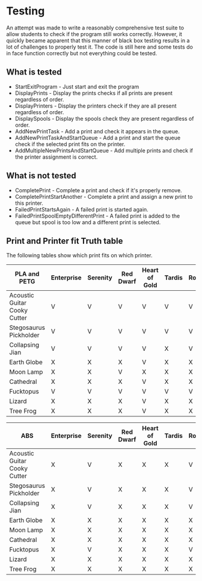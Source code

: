 # Testing

An attempt was made to write a reasonably comprehensive test suite to allow students to check if the program still
works correctly. However, it quickly became apparent that this manner of black box testing results in a lot of 
challenges to properly test it. The code is still here and some tests do in face function correctly but not everything
could be tested.

## What is tested

- StartExitProgram - Just start and exit the program
- DisplayPrints - Display the prints checks if all prints are present regardless of order.
- DisplayPrinters - Display the printers check if they are all present regardless of order.
- DisplaySpools - Display the spools check they are present regardless of order.
- AddNewPrintTask - Add a print and check it appears in the queue.
- AddNewPrintTaskAndStartQueue - Add a print and start the queue check if the selected print fits on the printer.
- AddMultipleNewPrintsAndStartQueue - Add multiple prints and check if the printer assignment is correct.

## What is not tested

- CompletePrint - Complete a print and check if it's properly remove.
- CompletePrintStartAnother - Complete a print and assign a new print to this printer.
- FailedPrintStartsAgain - A failed print is started again.
- FailedPrintSpoolEmptyDifferentPrint - A failed print is added to the queue but spool is too low and a different print is selected.

## Print and Printer fit Truth table

The following tables show which print fits on which printer.

| PLA and PETG                 | Enterprise | Serenity | Red Dwarf | Heart of Gold | Tardis | Rocinante | Bebop |
|------------------------------|------------|----------|-----------|---------------|--------|-----------|-------|
| Acoustic Guitar Cooky Cutter | V          | V        | V         | V             | V      | V         | V     |
| Stegosaurus Pickholder       | V          | V        | V         | V             | V      | V         | X     |
| Collapsing Jian              | V          | V        | V         | V             | X      | V         | X     |
| Earth Globe                  | X          | X        | X         | V             | X      | X         | X     |
| Moon Lamp                    | X          | X        | V         | X             | X      | X         | X     |
| Cathedral                    | X          | X        | X         | V             | X      | X         | X     |
| Fucktopus                    | V          | V        | V         | V             | V      | V         | V     |
| Lizard                       | X          | X        | X         | V             | X      | X         | X     |
| Tree Frog                    | X          | X        | X         | V             | X      | X         | X     |

| ABS                          | Enterprise | Serenity | Red Dwarf | Heart of Gold | Tardis | Rocinante | Bebop |
|------------------------------|------------|----------|-----------|---------------|--------|-----------|-------|
| Acoustic Guitar Cooky Cutter | X          | V        | X         | X             | X      | V         | V     |
| Stegosaurus Pickholder       | X          | V        | X         | X             | X      | V         | X     |
| Collapsing Jian              | X          | V        | X         | X             | X      | V         | X     |
| Earth Globe                  | X          | X        | X         | X             | X      | X         | X     |
| Moon Lamp                    | X          | X        | X         | X             | X      | X         | X     |
| Cathedral                    | X          | X        | X         | X             | X      | X         | X     |
| Fucktopus                    | X          | V        | X         | X             | X      | V         | V     |
| Lizard                       | X          | X        | X         | X             | X      | X         | X     |
| Tree Frog                    | X          | X        | X         | X             | X      | X         | X     |